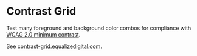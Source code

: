 # Contrast Grid

Test many foreground and background color combos for compliance with [WCAG 2.0 minimum contrast](https://www.w3.org/TR/UNDERSTANDING-WCAG20/visual-audio-contrast-contrast.html).

See [contrast-grid.equalizedigital.com](http://contrast-grid.equalizedigital.com).
